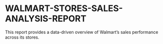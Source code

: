 # WALMART-STORES-SALES-ANALYSIS-REPORT
This report provides a data-driven overview of Walmart’s sales performance across its stores. 
